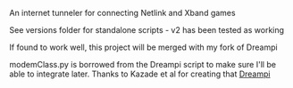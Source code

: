 An internet tunneler for connecting Netlink and Xband games

See versions folder for standalone scripts - v2 has been tested as working

If found to work well, this project will be merged with my fork of Dreampi

modemClass.py is borrowed from the Dreampi script to make sure I'll be able to integrate later. Thanks to Kazade et al for creating that [Dreampi](https://github.com/Kazade/dreampi)
